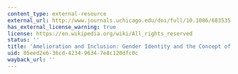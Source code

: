 ```yaml
---
content_type: external-resource
external_url: http://www.journals.uchicago.edu/doi/full/10.1086/683535
has_external_license_warning: true
license: https://en.wikipedia.org/wiki/All_rights_reserved
status: ''
title: 'Amelioration and Inclusion: Gender Identity and the Concept of *Woman*'
uid: 05eed2e6-36cd-4234-9634-7e8c120dfc0c
wayback_url: ''
---
```

